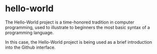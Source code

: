 # hello-world
The Hello-World project is a time-honored tradition in computer programming, used to illustrate to beginners the most basic syntax of a programming language. 

In this case, the Hello-World project is being used as a brief introduction into the Github interface.
